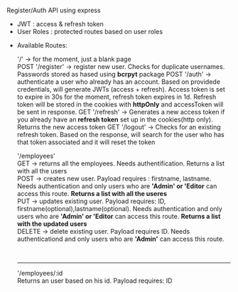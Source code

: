 Register/Auth API using express<br/>


<ul>
    <li>JWT : access & refresh token</li>
    <li>User Roles : protected routes based on user roles</li>
    <li>
        <p>Available Routes: <br/></p>
        <span> '/' -> for the moment, just a blank page</span><br/>
        <span>POST '/register' -> register new user. Checks for duplicate usernames. Passwords stored as hased using <b>bcrpyt</b> package</span>
        <span>POST '/auth' -> authenticate a user who already has an account. Based on providede credentials, will generate JWTs (access + refresh). 
            Access token is set to expire in 30s for the moment, refresh token expires in 1d. Refresh token will be stored in the cookies with <b>httpOnly</b> and accessToken will be sent in response.
        </span>
        <span>GET '/refresh' -> Generates a new access token if you already have an<b> refresh token</b> set up in the cookies(http only). Returns the new access token</span>
        <span>GET '/logout' -> Checks for an existing refresh token. Based on the response, will search for the user who has that token associated and it will reset the token</span>
        <div>
                <p> 
                    '/employees' <br/>
                    <span>GET -> returns all the employees. Needs authentification. Returns a list with all the users</span><br/>
                    <span>POST -> creates new user. Payload requires : firstname, lastname. Needs authentication and only users who are <b>'Admin' or 'Editor</b> can access this route. <b>Returns a list with all the useres</b></span><br/>
                    <span>PUT -> updates existing user. Payload requires: ID, firstname(optional),lastname(optional). Needs authentication and only users who are <b>'Admin' or 'Editor</b> can access this route. <b>Returns a list with the updated users</b></span><br/>
                    <span>DELETE -> delete existing user. Payload requires ID. Needs authenticationd and only users who are <b>'Admin'</b> can access this route.</span><br/>
                </p><br/>
                <hr/>
                <p>
                    '/employees/:id <br/>
                    <span>Returns an user based on his id. Payload requires: ID</span><br/>
                </p>
        </div>
    </li>
</ul>
